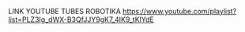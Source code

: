 LINK YOUTUBE TUBES ROBOTIKA
https://www.youtube.com/playlist?list=PLZ3Ig_dWX-B3QfJJY9gK7_4IK9_tKlYdE
